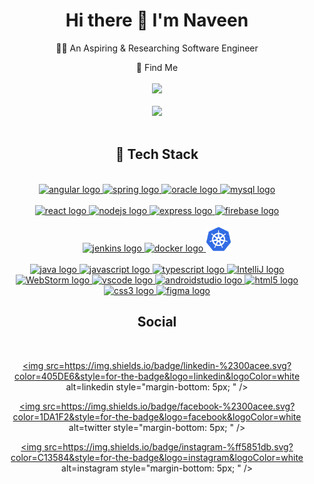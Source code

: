 <div align="center">
  <h1>Hi there 👋 I'm Naveen</h1>

👨‍💻 An Aspiring & Researching Software Engineer

👾 Find Me
</br>
</br>
<img src="https://github-readme-stats-sigma-five.vercel.app/api?username=nveen9&show_icons=true&theme=gruvbox"/>
</br>
</br>
<img src="https://github-readme-stats-sigma-five.vercel.app/api/top-langs/?username=nveen9&layout=compact&langs_count=8&theme=gruvbox"/>
</br>
</br>

</div>

<div align="center">


## 🤖 Tech Stack

</br>
<a margin="10" href="https://angular.io/" target="_blank" title="Angular">
<img margin="10px" height="70" src="https://angular.io/assets/images/logos/angular/logo-nav@2x.png" alt="angular logo"  />
</a>
<a margin="10" href="https://spring.io/projects/spring-boot" target="_blank" title="Spring">
<img margin="10px" height="70" src="https://cdn.jsdelivr.net/gh/devicons/devicon/icons/spring/spring-original.svg" alt="spring logo"  />
</a>
<a margin="10" href="https://www.oracle.com/database/sqldeveloper/" target="_blank" title="Oracle">
<img margin="10px" height="70" src="https://avatars.githubusercontent.com/u/4430336?s=200&v=4" alt="oracle logo"  />
</a>
<a margin="10" href="https://www.mysql.com/" target="_blank" title="MySQL">
<img margin="10px" height="70" src="https://cdn.jsdelivr.net/gh/devicons/devicon/icons/mysql/mysql-original.svg" alt="mysql logo"  />
</a>
</br>
</br>
<a margin="10" href="https://reactjs.org" target="_blank" title="React">
<img margin="10px" height="70" src="https://cdn.jsdelivr.net/gh/devicons/devicon/icons/react/react-original.svg" alt="react logo"  />
</a>
<a margin="10" href="https://nodejs.org/en/" target="_blank" title="Node.js">
<img margin="10px" height="70" src="https://cdn.jsdelivr.net/gh/devicons/devicon/icons/nodejs/nodejs-original.svg" alt="nodejs logo"  />
</a>
<a margin="10" href="https://expressjs.com/" target="_blank" title="Express">
<img margin="10px" height="70" src="https://cdn.jsdelivr.net/gh/devicons/devicon/icons/express/express-original.svg" alt="express logo"  />
</a>
<a margin="10" href="https://firebase.google.com" target="_blank" title="Firebase">
<img margin="10px" height="70" src="https://cdn.jsdelivr.net/gh/devicons/devicon/icons/firebase/firebase-plain.svg" alt="firebase logo"  />
</a>
</br>
</br>
<a margin="10" href="https://www.jenkins.io/" target="_blank" title="Jenkins">
<img margin="10px" height="40" src="https://www.jenkins.io/images/logos/jenkins/256.png" alt="jenkins logo"  />
</a>
<a margin="10" href="https://www.docker.com/" target="_blank" title="Docker">
<img margin="10px" height="40" src="https://www.docker.com/wp-content/uploads/2022/03/horizontal-logo-monochromatic-white.png" alt="docker logo"  />
</a>
<a margin="10" href="https://kubernetes.io/" target="_blank" title="Kubernetes">
<img margin="10px" height="40" src="https://github.com/kubernetes/kubernetes/blob/master/logo/logo_with_border.png" alt="kubernetes logo"  />
</a>
</br>
</br>
<a margin="10" href="https://www.oracle.com/java/" target="_blank" title="Java">
<img margin="10px" height="40" src="https://cdn.jsdelivr.net/gh/devicons/devicon/icons/java/java-original.svg" alt="java logo"  />
</a>
<a margin="10" href="https://developer.mozilla.org/en-US/docs/Web/JavaScript" target="_blank" title="Javascript">
<img margin="10px" height="40" src="https://cdn.jsdelivr.net/gh/devicons/devicon/icons/javascript/javascript-original.svg" alt="javascript logo"  />
</a>
<a margin="10" href="https://www.typescriptlang.org/" target="_blank" title="Typescript">
<img margin="10px" height="40" src="https://cdn.jsdelivr.net/gh/devicons/devicon/icons/typescript/typescript-original.svg" alt="typescript logo"  />
</a>
<a margin="10" href="https://www.jetbrains.com/idea/" target="_blank" title="IntelliJ">
<img margin="10px" height="40" src="https://resources.jetbrains.com/storage/products/company/brand/logos/IntelliJ_IDEA_icon.svg" alt="IntelliJ logo"  />
</a>
<a margin="10" href="https://www.jetbrains.com/idea/" target="_blank" title="WebStorm">
<img margin="10px" height="40" src="https://resources.jetbrains.com/storage/products/company/brand/logos/WebStorm_icon.svg" alt="WebStorm logo"  />
</a>
<a margin="10" href="https://code.visualstudio.com/" target="_blank" title="VSCode">
<img margin="10px" height="40" src="https://cdn.jsdelivr.net/gh/devicons/devicon/icons/vscode/vscode-original.svg" alt="vscode logo"  />
</a>
<a margin="10" href="https://developer.android.com/studio/intro" target="_blank" title="Android Studio">
<img margin="10px" height="40" src="https://cdn.jsdelivr.net/gh/devicons/devicon/icons/androidstudio/androidstudio-original.svg" alt="androidstudio logo"  />
</a>
<a margin="10" href="https://developer.mozilla.org/en-US/docs/Web/HTML" target="_blank" title="HTML">
<img margin="10px" height="40" src="https://cdn.jsdelivr.net/gh/devicons/devicon/icons/html5/html5-original.svg" alt="html5 logo"  />
</a>
<a margin="10" href="https://developer.mozilla.org/en-US/docs/Web/CSS" target="_blank" title="CSS">
<img margin="10px" height="40" src="https://cdn.jsdelivr.net/gh/devicons/devicon/icons/css3/css3-original.svg" alt="css3 logo"  />
</a>
<a margin="10" href="https://figma.com" target="_blank" title="Figma">
<img margin="10px" height="40" src="https://cdn.jsdelivr.net/gh/devicons/devicon/icons/figma/figma-original.svg" alt="figma logo"  />
</a>
</br>

## Social

<br />

<a href="https://linkedin.com/in/perera-naveen/" target="_blank"><img src=https://img.shields.io/badge/linkedin-%2300acee.svg?color=405DE6&style=for-the-badge&logo=linkedin&logoColor=white alt=linkedin style="margin-bottom: 5px; " /></a>

<a href="https://www.facebook.com/naveen.perera99" target="_blank"><img src=https://img.shields.io/badge/facebook-%2300acee.svg?color=1DA1F2&style=for-the-badge&logo=facebook&logoColor=white alt=twitter style="margin-bottom: 5px; " /></a>

<a href="https://www.instagram.com/s.c.r.o.ll/" target="_blank"><img src=https://img.shields.io/badge/instagram-%ff5851db.svg?color=C13584&style=for-the-badge&logo=instagram&logoColor=white alt=instagram style="margin-bottom: 5px; " /></a>
</div>
